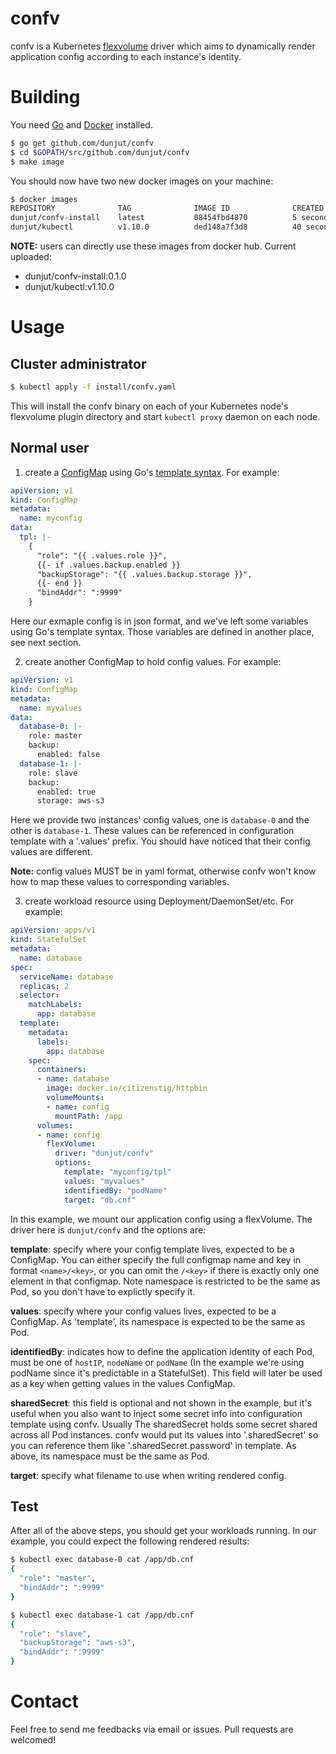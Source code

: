 # confv

confv is a Kubernetes [flexvolume](https://github.com/kubernetes/community/blob/master/contributors/devel/flexvolume.md)
driver which aims to dynamically render application config according to each instance's
identity.

# Building

You need [Go](https://golang.org/dl/) and [Docker](https://www.docker.com/get-started)
installed.

```bash
$ go get github.com/dunjut/confv
$ cd $GOPATH/src/github.com/dunjut/confv
$ make image
```

You should now have two new docker images on your machine:

```bash
$ docker images
REPOSITORY              TAG              IMAGE ID              CREATED              SIZE
dunjut/confv-install    latest           08454fbd4870          5 seconds ago        72.7MB
dunjut/kubectl          v1.10.0          ded148a7f3d8          40 seconds ago       113MB
```

**NOTE:** users can directly use these images from docker hub. Current uploaded:

- dunjut/confv-install:0.1.0
- dunjut/kubectl:v1.10.0

# Usage

## Cluster administrator

```bash
$ kubectl apply -f install/confv.yaml
```

This will install the confv binary on each of your Kubernetes node's flexvolume plugin
directory and start `kubectl proxy` daemon on each node.

## Normal user

1. create a [ConfigMap](https://kubernetes.io/docs/tasks/configure-pod-container/configure-pod-configmap/) 
using Go's [template syntax](https://golang.org/pkg/text/template/). For example:

```yaml
apiVersion: v1
kind: ConfigMap
metadata:
  name: myconfig
data:
  tpl: |-
    {
      "role": "{{ .values.role }}",
      {{- if .values.backup.enabled }}
      "backupStorage": "{{ .values.backup.storage }}",
      {{- end }}
      "bindAddr": ":9999"
    }
```

Here our exmaple config is in json format, and we've left some variables using Go's
template syntax. Those variables are defined in another place, see next section.

2. create another ConfigMap to hold config values. For example:

```yaml
apiVersion: v1
kind: ConfigMap
metadata:
  name: myvalues
data:
  database-0: |-
    role: master
    backup:
      enabled: false
  database-1: |-
    role: slave
    backup:
      enabled: true
      storage: aws-s3
```

Here we provide two instances' config values, one is `database-0` and the other is
`database-1`. These values can be referenced in configuration template with a
'.values' prefix. You should have noticed that their config values are different.

**Note:** config values MUST be in yaml format, otherwise confv won't know how to map
these values to corresponding variables.

3. create workload resource using Deployment/DaemonSet/etc. For example:

```yaml
apiVersion: apps/v1
kind: StatefulSet
metadata:
  name: database
spec:
  serviceName: database
  replicas: 2
  selector:
    matchLabels:
      app: database
  template:
    metadata:
      labels:
        app: database
    spec:
      containers:
      - name: database
        image: docker.io/citizenstig/httpbin
        volumeMounts:
        - name: config
          mountPath: /app
      volumes:
      - name: config
        flexVolume:
          driver: "dunjut/confv"
          options:
            template: "myconfig/tpl"
            values: "myvalues"
            identifiedBy: "podName"
            target: "db.cnf"
```

In this example, we mount our application config using a flexVolume. The driver here is
`dunjut/confv` and the options are:

**template**: specify where your config template lives, expected to be a ConfigMap. You
can either specify the full configmap name and key in format `<name>/<key>`, or you can
omit the `/<key>` if there is exactly only one element in that configmap. Note namespace
is restricted to be the same as Pod, so you don't have to explictly specify it.

**values**: specify where your config values lives, expected to be a ConfigMap. As
'template', its namespace is expected to be the same as Pod.

**identifiedBy**: indicates how to define the application identity of each Pod, must be one
of `hostIP`, `nodeName` or `podName` (In the example we're using podName since it's
predictable in a StatefulSet). This field will later be used as a key when getting values
in the values ConfigMap.

**sharedSecret**: this field is optional and not shown in the example, but it's useful
when you also want to inject some secret info into configuration template using confv.
Usually The sharedSecret holds some secret shared across all Pod instances. confv would
put its values into '.sharedSecret' so you can reference them like '.sharedSecret.password'
in template. As above, its namespace must be the same as Pod.

**target**: specify what filename to use when writing rendered config.

## Test

After all of the above steps, you should get your workloads running. In our example, you
could expect the following rendered results:

```bash
$ kubectl exec database-0 cat /app/db.cnf
{
  "role": "master",
  "bindAddr": ":9999"
}

$ kubectl exec database-1 cat /app/db.cnf
{
  "role": "slave",
  "backupStorage": "aws-s3",
  "bindAddr": ":9999"
}
```

# Contact

Feel free to send me feedbacks via email or issues. Pull requests are welcomed!

